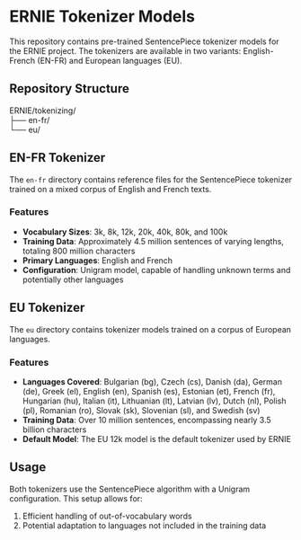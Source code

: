# ERNIE Tokenizer Models

This repository contains pre-trained SentencePiece tokenizer models for the ERNIE project. The tokenizers are available in two variants: English-French (EN-FR) and European languages (EU).

## Repository Structure

ERNIE/tokenizing/<br>
├── en-fr/<br>
└── eu/<br>

## EN-FR Tokenizer

The `en-fr` directory contains reference files for the SentencePiece tokenizer trained on a mixed corpus of English and French texts.

### Features

- **Vocabulary Sizes**: 3k, 8k, 12k, 20k, 40k, 80k, and 100k
- **Training Data**: Approximately 4.5 million sentences of varying lengths, totaling 800 million characters
- **Primary Languages**: English and French
- **Configuration**: Unigram model, capable of handling unknown terms and potentially other languages

## EU Tokenizer

The `eu` directory contains tokenizer models trained on a corpus of European languages.

### Features

- **Languages Covered**: Bulgarian (bg), Czech (cs), Danish (da), German (de), Greek (el), English (en), Spanish (es), Estonian (et), French (fr), Hungarian (hu), Italian (it), Lithuanian (lt), Latvian (lv), Dutch (nl), Polish (pl), Romanian (ro), Slovak (sk), Slovenian (sl), and Swedish (sv)
- **Training Data**: Over 10 million sentences, encompassing nearly 3.5 billion characters
- **Default Model**: The EU 12k model is the default tokenizer used by ERNIE

## Usage

Both tokenizers use the SentencePiece algorithm with a Unigram configuration. This setup allows for:

1. Efficient handling of out-of-vocabulary words
2. Potential adaptation to languages not included in the training data
